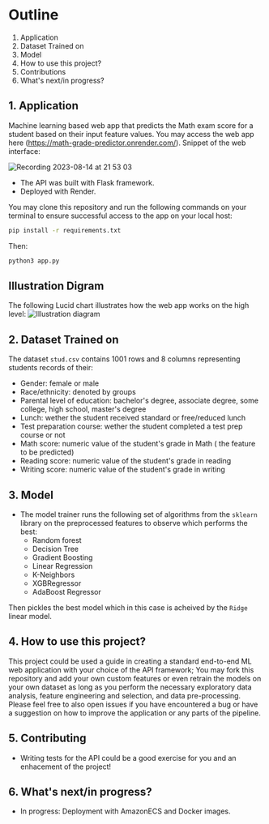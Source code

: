 # Outline

 1. Application 
 2. Dataset Trained on
 3. Model
 4. How to use this project? 
 5. Contributions
 6. What's next/in progress?


## 1. Application
Machine learning based web app that predicts the Math exam score for a student based on their input feature values. You may access the web app here (https://math-grade-predictor.onrender.com/).
Snippet of the web interface:

![Recording 2023-08-14 at 21 53 03](https://github.com/AsmaaMHadir/Students-Performance-Prediction/assets/46932156/a94b6228-6877-4f13-ac0c-a91f12ec3b68)

- The API was built with Flask framework.
- Deployed with Render.

You may clone this repository and run the following commands on your terminal to ensure successful access to the app on your local host:
```bash
pip install -r requirements.txt
```
Then:
```bash
python3 app.py
```
## Illustration Digram
The following Lucid chart illustrates how the web app works on the high level:
![Illustration diagram](https://github.com/AsmaaMHadir/Students-Performance-Prediction/assets/46932156/31c2f31a-ff38-41d8-bdad-8037e386d7e8)

## 2. Dataset Trained on

The dataset `stud.csv` contains 1001 rows and 8 columns representing students records of their:

- Gender: female or male
- Race/ethnicity: denoted by groups
- Parental level of education: bachelor's degree, associate degree, some college, high school, master's degree
- Lunch: wether the student received standard or free/reduced lunch
- Test preparation course: wether the student completed a test prep course or not
- Math score: numeric value of the student's grade in Math ( the feature to be predicted)
- Reading score: numeric value of the student's grade in reading
- Writing score: numeric value of the student's grade in writing

## 3. Model

- The model trainer runs the following set of algorithms from the `sklearn` library on the preprocessed features to observe which performs the best:
    - Random forest
    - Decision Tree
    - Gradient Boosting
    - Linear Regression
    - K-Neighbors
    - XGBRegressor
    - AdaBoost Regressor
  
Then pickles the best model which in this case is acheived by the `Ridge` linear model.

## 4. How to use this project?

This project could be used a guide in creating a standard end-to-end ML web application with your choice of the API framework; You may fork this repository and add your own custom features or even retrain the models on your own dataset as long as you perform the necessary exploratory data analysis, feature engineering and selection, and data pre-processing. Please feel free to also open issues if you have encountered a bug or have a suggestion on how to improve the application or any parts of the pipeline.

## 5. Contributing

- Writing tests for the API could be a good exercise for you and an enhacement of the project!

## 6. What's next/in progress?

- In progress: Deployment with AmazonECS and Docker images.
